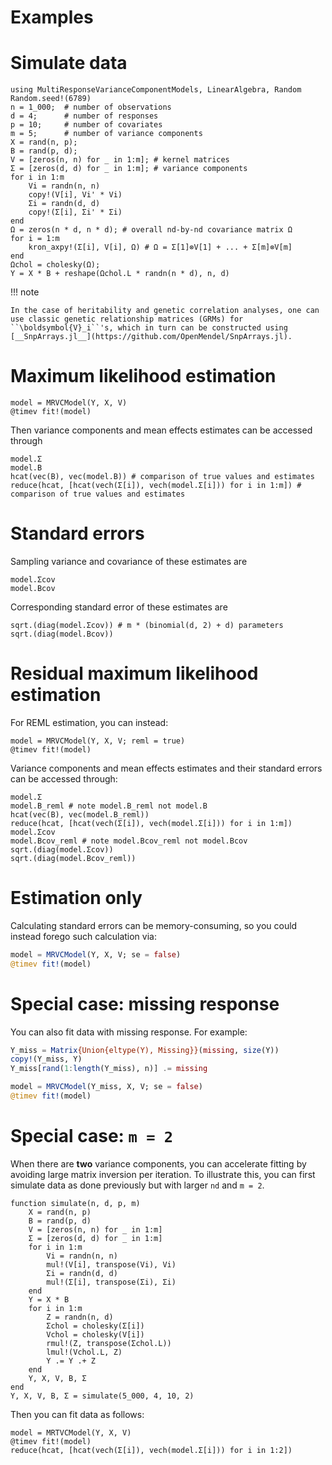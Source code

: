 # Examples

# Simulate data
```@repl 1
using MultiResponseVarianceComponentModels, LinearAlgebra, Random
Random.seed!(6789)
n = 1_000;  # number of observations
d = 4;      # number of responses
p = 10;     # number of covariates
m = 5;      # number of variance components
X = rand(n, p);
B = rand(p, d);
V = [zeros(n, n) for _ in 1:m]; # kernel matrices
Σ = [zeros(d, d) for _ in 1:m]; # variance components
for i in 1:m
    Vi = randn(n, n)
    copy!(V[i], Vi' * Vi)
    Σi = randn(d, d)
    copy!(Σ[i], Σi' * Σi)
end
Ω = zeros(n * d, n * d); # overall nd-by-nd covariance matrix Ω
for i = 1:m
    kron_axpy!(Σ[i], V[i], Ω) # Ω = Σ[1]⊗V[1] + ... + Σ[m]⊗V[m]
end
Ωchol = cholesky(Ω);
Y = X * B + reshape(Ωchol.L * randn(n * d), n, d)
```

!!! note

    In the case of heritability and genetic correlation analyses, one can use classic genetic relationship matrices (GRMs) for ``\boldsymbol{V}_i``'s, which in turn can be constructed using [__SnpArrays.jl__](https://github.com/OpenMendel/SnpArrays.jl).

# Maximum likelihood estimation
```@repl 1
model = MRVCModel(Y, X, V)
@timev fit!(model)
```

Then variance components and mean effects estimates can be accessed through
```@repl 1
model.Σ
model.B
hcat(vec(B), vec(model.B)) # comparison of true values and estimates
reduce(hcat, [hcat(vech(Σ[i]), vech(model.Σ[i])) for i in 1:m]) # comparison of true values and estimates
```

# Standard errors
Sampling variance and covariance of these estimates are
```@repl 1
model.Σcov
model.Bcov
```
Corresponding standard error of these estimates are
```@repl 1
sqrt.(diag(model.Σcov)) # m * (binomial(d, 2) + d) parameters
sqrt.(diag(model.Bcov))
```

# Residual maximum likelihood estimation
For REML estimation, you can instead:
```@repl 1
model = MRVCModel(Y, X, V; reml = true)
@timev fit!(model)
```

Variance components and mean effects estimates and their standard errors can be accessed through:
```@repl 1
model.Σ
model.B_reml # note model.B_reml not model.B
hcat(vec(B), vec(model.B_reml))
reduce(hcat, [hcat(vech(Σ[i]), vech(model.Σ[i])) for i in 1:m])
model.Σcov
model.Bcov_reml # note model.Bcov_reml not model.Bcov
sqrt.(diag(model.Σcov))
sqrt.(diag(model.Bcov_reml))
```

# Estimation only
Calculating standard errors can be memory-consuming, so you could instead forego such calculation via:
```julia
model = MRVCModel(Y, X, V; se = false)
@timev fit!(model)
```

# Special case: missing response
You can also fit data with missing response. For example:
```julia
Y_miss = Matrix{Union{eltype(Y), Missing}}(missing, size(Y))
copy!(Y_miss, Y)
Y_miss[rand(1:length(Y_miss), n)] .= missing

model = MRVCModel(Y_miss, X, V; se = false)
@timev fit!(model)
```

# Special case: ``m = 2``
When there are __two__ variance components, you can accelerate fitting by avoiding large matrix inversion per iteration. To illustrate this, you can first simulate data as done previously but with larger ``nd`` and ``m = 2``.
```@repl 1
function simulate(n, d, p, m)
    X = rand(n, p)
    B = rand(p, d)
    V = [zeros(n, n) for _ in 1:m]
    Σ = [zeros(d, d) for _ in 1:m]
    for i in 1:m
        Vi = randn(n, n)
        mul!(V[i], transpose(Vi), Vi)
        Σi = randn(d, d)
        mul!(Σ[i], transpose(Σi), Σi)
    end
    Y = X * B
    for i in 1:m
        Z = randn(n, d)
        Σchol = cholesky(Σ[i])
        Vchol = cholesky(V[i])
        rmul!(Z, transpose(Σchol.L))
        lmul!(Vchol.L, Z)
        Y .= Y .+ Z
    end
    Y, X, V, B, Σ
end
Y, X, V, B, Σ = simulate(5_000, 4, 10, 2)
```

Then you can fit data as follows:
```@repl 1
model = MRTVCModel(Y, X, V)
@timev fit!(model)
reduce(hcat, [hcat(vech(Σ[i]), vech(model.Σ[i])) for i in 1:2])
```